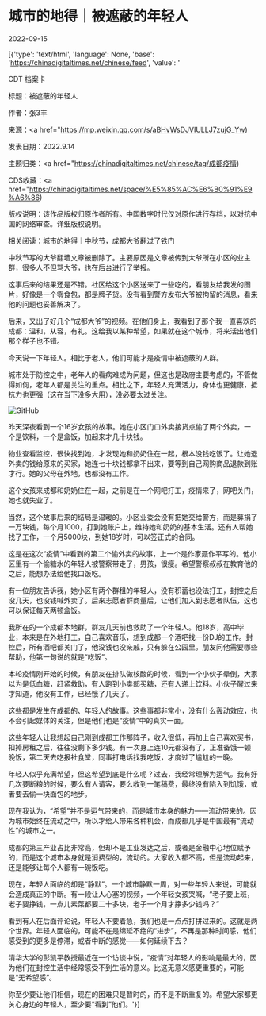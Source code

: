 # 城市的地得｜被遮蔽的年轻人

2022-09-15

[{'type': 'text/html', 'language': None, 'base': 'https://chinadigitaltimes.net/chinese/feed', 'value': '

CDT 档案卡

标题：被遮蔽的年轻人

作者：张3丰

来源：<a href="https://mp.weixin.qq.com/s/aBHvWsDJVIULLJ7zujG_Yw)

发表日期：2022.9.14

主题归类：<a href="https://chinadigitaltimes.net/chinese/tag/成都疫情)

CDS收藏：<a href="https://chinadigitaltimes.net/space/%E5%85%AC%E6%B0%91%E9%A6%86)

版权说明：该作品版权归原作者所有。中国数字时代仅对原作进行存档，以对抗中国的网络审查。详细版权说明。





相关阅读：城市的地得｜中秋节，成都大爷翻过了铁门

中秋节写的大爷翻墙文章被删除了。主要原因是文章被传到大爷所在小区的业主群，很多人不但骂大爷，也在后台进行了举报。

这事后来的结果还是不错。社区给这个小区送来了一些吃的，看朋友给我发的图片，好像是一个零食包，都是牌子货。没有看到警方发布大爷被拘留的消息，看来他的问题也妥善解决了。

后来，又出了好几个“成都大爷”的视频。在他们身上，我看到了那个我一直喜欢的成都：温和，从容，有礼。这给我以某种希望，如果就在这个城市，将来活出他们那个样子也不错。

今天说一下年轻人。相比于老人，他们可能才是疫情中被遮蔽的人群。

城市处于防控之中，老年人的看病难成为问题，但这也是政府主要考虑的，不管做得如何，老年人都是关注的重点。相比之下，年轻人充满活力，身体也更健康，抵抗力也更强（这在当下没多大用），没必要太过关注。

![GitHub](https://chinadigitaltimes.net/chinese/files/2022/09/image-1663238471561.png)

昨天深夜看到一个16岁女孩的故事。她在小区门口外卖接货点偷了两个外卖，一个是饮料，一个是盒饭，加起来才几十块钱。

物业查看监控，很快找到她，才发现她和奶奶住在一起，根本没钱吃饭了。让她退外卖的钱给原来的买家，她连七十块钱都拿不出来，要等到自己网购商品退款到账才行。她的父母在外地，也都没有工作。

这个女孩来成都和奶奶住在一起，之前是在一个网吧打工，疫情来了，网吧关门，她也就失业了。

当然，这个故事后来的结局是温暖的。小区业委会没有把她交给警方，而是募捐了一万块钱，每个月1000，打到她账户上，维持她和奶奶的基本生活。还有人帮她找了工作，一个月5000块，到她18岁时，可以签正式的合同。

这是在这次“疫情”中看到的第二个偷外卖的故事，上一个是作家聂作平写的。他小区里有一个偷糖水的年轻人被警察带走了，男孩，很瘦。希望警察叔叔在教育他的之后，能想办法给他找口饭吃。

有一位朋友告诉我，她小区有两个群租的年轻人，没有积蓄也没法打工，封控之后没几天，也没钱喊外卖了。后来志愿者群商量后，让他们加入到志愿者队伍，这也可以保证每天两顿盒饭。

我所在的一个成都本地群，群友几天前也救助了一个年轻人。他18岁，高中毕业，本来是在外地打工，自己喜欢音乐，想到成都一个酒吧找一份DJ的工作。封控后，所有酒吧都关门了，他没钱也没亲戚，只有躲在公园里。朋友问他需要哪些帮助，他第一句说的就是“吃饭”。

本轮疫情刚开始的时候，有朋友在排队做核酸的时候，看到一个小伙子晕倒，大家以为是低血糖，赶紧救助，有人跑到小卖部买糖，还有人递上饮料。小伙子醒过来才知道，他没有工作，已经饿了几天了。

这些都是发生在成都的、年轻人的故事。这些事都非常小，没有什么轰动效应，也不会引起媒体的关注，但是他们也是“疫情”中的真实一面。

这些年轻人让我想起自己刚到成都工作那阵子，收入很低，再加上自己喜欢买书，扣掉房租之后，往往没剩下多少钱。有一次身上连10元都没有了，正准备饿一顿晚饭，第二天去吃报社食堂，同事打电话找我吃饭，才度过了尴尬的一晚。

年轻人似乎充满希望，但这希望到底是什么呢？过去，我经常理解为运气。我有好几次要断粮的时候，要么有人请客，要么收到一笔稿费，最终没有陷入到饥饿，或者要去偷一块面包的地步。

现在我认为，“希望”并不是运气带来的，而是城市本身的魅力——流动带来的。因为城市始终在流动之中，所以才给人带来各种机会，而成都几乎是中国最有“流动性”的城市之一。

成都的第三产业占比非常高，但却不是工业发达之后，或者是金融中心地位赋予的，而是这个城市本身就是消费型的，流动的。大家收入都不高，但是流动起来，还是能够让每个人都有一碗饭吃。

现在，年轻人面临的却是“静默”。一个城市静默一周，对一些年轻人来说，可能就会造成真正的中断。有一段让人心塞的视频，一个年轻女孩哭喊，“老子要上班，老子要挣钱，一点儿素菜都要二十多块，老子一个月才挣多少钱吗？”

看到有人在后面评论说，年轻人不要着急，我们也是一点点打拼过来的。这就是两个世界。年轻人面临的，可能不在是绵延不绝的“进步”，不再是那种时间感，他们感受到的更多是停滞，或者中断的感觉——如何延续下去？

清华大学的彭凯平教授最近在一个访谈中说，“疫情”对年轻人的影响是最大的，因为他们在封控生活中经常感受不到生活的意义。比这无意义感更重要的，可能是“无希望感”。

你至少要让他们相信，现在的困难只是暂时的，而不是不断重复的。希望大家都更关心身边的年轻人，至少要“看到”他们。'}]